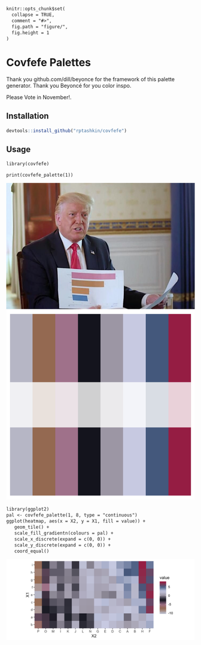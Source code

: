---
---

<!-- README.md is generated from README.Rmd. Please edit that file -->

```{r, echo = FALSE}
knitr::opts_chunk$set(
  collapse = TRUE,
  comment = "#>",
  fig.path = "figure/",
  fig.height = 1
)
```

# Covfefe Palettes

Thank you github.com/dill/beyonce for the framework of this palette generator. 
Thank you Beyoncé for you color inspo. 

Please Vote in November!.

## Installation

```R
devtools::install_github("rptashkin/covfefe")
```

## Usage

```{r, palettes_dummy}
library(covfefe)
```

```{r, covfefe_palette1, fig.width=5, fig.height=5}
print(covfefe_palette(1))
```

<img src="figure/covfefe_images/it_is_what_it_is_full.jpeg" title="" alt="" width="580" />
<img src="figure/covfefe_palette1-1.png" title="" alt="" width="580" />

```{r, heatmap, fig.height = 3}
library(ggplot2)
pal <- covfefe_palette(1, 8, type = "continuous")
ggplot(heatmap, aes(x = X2, y = X1, fill = value)) +
   geom_tile() +
   scale_fill_gradientn(colours = pal) +
   scale_x_discrete(expand = c(0, 0)) +
   scale_y_discrete(expand = c(0, 0)) +
   coord_equal()
```

<img src="figure/heatmap-1.png" title="" alt="" width="580" />